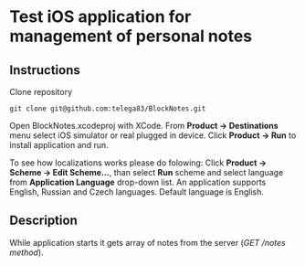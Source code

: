 # Test iOS application for management of personal notes

## Instructions
Clone repository
```
git clone git@github.com:telega83/BlockNotes.git
```
Open BlockNotes.xcodeproj with XCode. From **Product -> Destinations** menu select iOS simulator or real plugged in device. Click **Product -> Run** to install application and run.

To see how localizations works please do folowing: Click **Product -> Scheme -> Edit Scheme...**, than select **Run** scheme and select language from **Application Language** drop-down list. An application supports English, Russian and Czech languages. Default language is English.

## Description
While application starts it gets array of notes from the server (*GET /notes method*).
